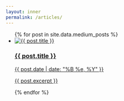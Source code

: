 ```yaml
---
layout: inner
permalink: /articles/
---
```

<ul class="blog-list">
  {% for post in site.data.medium_posts %}
  <li>
    <a href="{{ post.url }}" target="_blank" rel="noopener noreferrer">
      <img src="{{ post.thumbnail }}" alt="{{ post.title }}" />
      <div>
        <h3>{{ post.title }}</h3>
        <time datetime="{{ post.date }}">{{ post.date | date: "%B %e, %Y" }}</time>
        <p>{{ post.excerpt }}</p>
      </div>
    </a>
  </li>
  {% endfor %}
</ul>